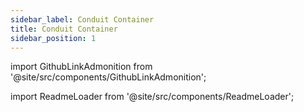 ```yaml
---
sidebar_label: Conduit Container
title: Conduit Container
sidebar_position: 1
---
```


import GithubLinkAdmonition from '@site/src/components/GithubLinkAdmonition';

<GithubLinkAdmonition title="conduit-container" text="Github" type="tip" link="www.github.com/johntwiix/conduit_container/"/>

import ReadmeLoader from '@site/src/components/ReadmeLoader';

<ReadmeLoader repo="conduit_container" />
